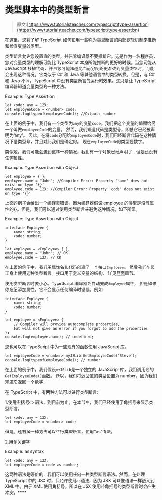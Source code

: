# 类型脚本中的类型断言

> 原文:[https://www.tutorialsteacher.com/typescript/type-assertion](https://www.tutorialsteacher.com/typescript/type-assertion)

在这里，您将了解 TypeScript 如何使用一些称为类型断言的内部逻辑机制来推断和检查变量的类型。

类型断言允许您设置值的类型，并告诉编译器不要推断它。这是作为一名程序员，您对变量类型的理解可能比 TypeScript 本身所能推断的更好的时候。当您可能从 JavaScript 移植代码，并且您可能知道比当前分配的更准确的变量类型时，可能会出现这种情况。它类似于 C# 和 Java 等其他语言中的类型转换。但是，与 C# 和 Java 不同，TypeScript 中没有类型断言的运行时效果。这只是让 TypeScript 编译器知道变量类型的一种方法。

Example: Type Assertion 

```
let code: any = 123; 
let employeeCode = <number> code; 
console.log(typeof(employeeCode)); //Output: number 
```

在上面的例子中，我们有一个类型为`any`的变量`code`。我们把这个变量的值赋给另一个叫做`employeeCode`的变量。 然而，我们知道代码是类型号，即使它已经被声明为‘any’。 因此，在将`code`分配给`employeeCode`时，我们已经断言代码在这种情况下是类型号，并且对此我们是确定的。 现在`employeeCode`的类型是数字。

类似地，我们可能会遇到这样一种情况，我们有一个对象已经声明了，但是还没有任何属性。

Example: Type Assertion with Object 

```
let employee = { };
employee.name = "John"; //Compiler Error: Property 'name' does not exist on type '{}'
employee.code = 123; //Compiler Error: Property 'code' does not exist on type '{}' 
```

上面的例子会给出一个编译器错误，因为编译器假设 employee 的类型是没有属性的{}。但是，我们可以通过使用类型断言来避免这种情况，如下所示。

Example: Type Assertion with Object 

```
interface Employee { 
    name: string; 
    code: number; 
} 

let employee = <Employee> { }; 
employee.name = "John"; // OK
employee.code = 123; // OK 
```

在上面的例子中，我们用属性名和代码创建了一个接口`Employee`。 然后我们在员工身上使用这种类型断言。接口用于定义变量的结构。 详见[界面](/typescript/typescript-interface)章节。

使用类型断言时要小心。TypeScript 编译器会自动完成`Employee`属性， 但是如果你忘记添加属性，它不会显示任何编译时错误。例如:

```
interface Employee { 
    name: string; 
    code: number; 
} 

let employee = <Employee> { 
    // Compiler will provide autocomplete properties,
    but will not give an error if you forgot to add the properties
}; 
console.log(employee.name); // undefined; 
```

您也可以在 TypeScript 中为一些现有的函数使用 JavaScript 库。

```
let employeeCode = <number> myJSLib.GetEmployeeCode('Steve');
console.log(typeof(employeeCode)); // number 
```

在上面的例子中，我们假设`myJSLib`是一个独立的 JavaScript 库，我们调用它的`GetEmployeeCode()`函数。 所以，我们将返回值的类型设置为 number，因为我们知道它返回一个数字。

在 TypeScript 中，有两种方法可以进行类型断言:

1.使用尖括号<>语法。到目前为止，在本节中，我们已经使用了角括号来显示类型断言。

```
let code: any = 123; 
let employeeCode = <number> code; 
```

但是，还有另一种方法可以进行类型断言，使用“as”语法。

2.用作关键字

Example: as syntax 

```
let code: any = 123; 
let employeeCode = code as number; 
```

这两种语法是等价的，我们可以使用任何一种类型断言语法。然而，在处理 TypeScript 中的 JSX 时，只允许使用`as`语法，因为 JSX 可以像语法一样嵌入到 XML 中。由于 XML 使用角括号，所以在 JSX 使用带角括号的类型断言时会产生冲突。****